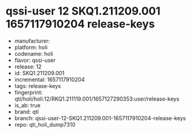 # qssi-user 12 SKQ1.211209.001 1657117910204 release-keys
- manufacturer: 
- platform: holi
- codename: holi
- flavor: qssi-user
- release: 12
- id: SKQ1.211209.001
- incremental: 1657117910204
- tags: release-keys
- fingerprint: qti/holi/holi:12/RKQ1.211119.001/1657127290353:user/release-keys
- is_ab: true
- brand: qti
- branch: qssi-user-12-SKQ1.211209.001-1657117910204-release-keys
- repo: qti_holi_dump7310

